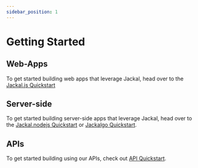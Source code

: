 ```yaml
---
sidebar_position: 1
---
```


# Getting Started

## Web-Apps

To get started building web apps that leverage Jackal, head over to
the [Jackal.js Quickstart](./dAppLibraries/3_jackal_js.md)

## Server-side

To get started building server-side apps that leverage Jackal, head over to
the [Jackal.nodejs Quickstart](./dAppLibraries/4_jackal_nodejs.md)
or [Jackalgo Quickstart](./dAppLibraries/5_jackal_go.md).

## APIs

To get started building using our APIs, check out [API Quickstart](./apis/2_apis.md).
